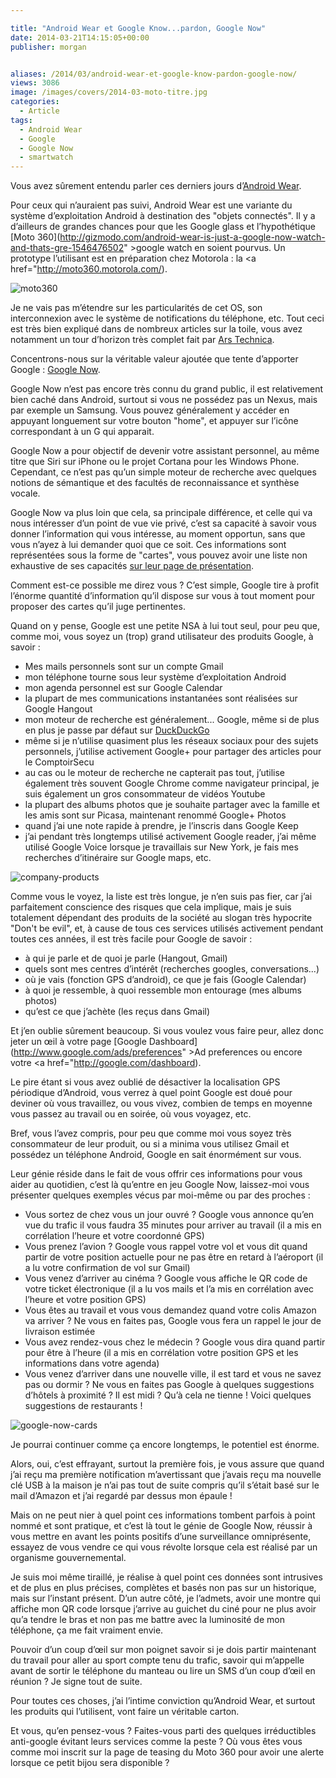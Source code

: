 ```yaml
---

title: "Android Wear et Google Know...pardon, Google Now"
date: 2014-03-21T14:15:05+00:00
publisher: morgan


aliases: /2014/03/android-wear-et-google-know-pardon-google-now/
views: 3086
image: /images/covers/2014-03-moto-titre.jpg
categories:
  - Article
tags:
  - Android Wear
  - Google
  - Google Now
  - smartwatch
---
```

Vous avez sûrement entendu parler ces derniers jours d’[Android Wear](http://googleblog.blogspot.fr/2014/03/sharing-whats-up-our-sleeve-android.html).

Pour ceux qui n’auraient pas suivi, Android Wear est une variante du système d’exploitation Android à destination des "objets connectés". Il y a d’ailleurs de grandes chances pour que les Google glass et l’hypothétique [Moto 360](http://gizmodo.com/android-wear-is-just-a-google-now-watch-and-thats-gre-1546476502" >google watch</a> en soient pourvus. Un prototype l’utilisant est en préparation chez Motorola : la <a href="http://moto360.motorola.com/).

![moto360](/images/2014/03/moto360.png)

Je ne vais pas m’étendre sur les particularités de cet OS, son interconnexion avec le système de notifications du téléphone, etc. Tout ceci est très bien expliqué dans de nombreux articles sur la toile, vous avez notamment un tour d’horizon très complet fait par [Ars Technica](http://arstechnica.com/gadgets/2014/03/in-depth-with-android-wear-googles-quantum-leap-of-a-smartwatch-os/).

Concentrons-nous sur la véritable valeur ajoutée que tente d’apporter Google : [Google Now](http://www.google.com/landing/now/).

Google Now n’est pas encore très connu du grand public, il est relativement bien caché dans Android, surtout si vous ne possédez pas un Nexus, mais par exemple un Samsung. Vous pouvez généralement y accéder en appuyant longuement sur votre bouton "home", et appuyer sur l’icône correspondant à un G qui apparait.

Google Now a pour objectif de devenir votre assistant personnel, au même titre que Siri sur iPhone ou le projet Cortana pour les Windows Phone. Cependant, ce n’est pas qu’un simple moteur de recherche avec quelques notions de sémantique et des facultés de reconnaissance et synthèse vocale.

Google Now va plus loin que cela, sa principale différence, et celle qui va nous intéresser d’un point de vue vie privé, c’est sa capacité à savoir vous donner l’information qui vous intéresse, au moment opportun, sans que vous n’ayez à lui demander quoi que ce soit. Ces informations sont représentées sous la forme de "cartes", vous pouvez avoir une liste non exhaustive de ses capacités [sur leur page de présentation](http://www.google.com/landing/now/).

Comment est-ce possible me direz vous ? C’est simple, Google tire à profit l’énorme quantité d’information qu’il dispose sur vous à tout moment pour proposer des cartes qu’il juge pertinentes.

Quand on y pense, Google est une petite NSA à lui tout seul, pour peu que, comme moi, vous soyez un (trop) grand utilisateur des produits Google, à savoir :

  * Mes mails personnels sont sur un compte Gmail
  * mon téléphone tourne sous leur système d’exploitation Android
  * mon agenda personnel est sur Google Calendar
  * la plupart de mes communications instantanées sont réalisées sur Google Hangout
  * mon moteur de recherche est généralement... Google, même si de plus en plus je passe par défaut sur [DuckDuckGo](https://duckduckgo.com/)
  * même si je n’utilise quasiment plus les réseaux sociaux pour des sujets personnels, j’utilise activement Google+ pour partager des articles pour le ComptoirSecu
  * au cas ou le moteur de recherche ne capterait pas tout, j’utilise également très souvent Google Chrome comme navigateur principal, je suis également un gros consommateur de vidéos Youtube
  * la plupart des albums photos que je souhaite partager avec la famille et les amis sont sur Picasa, maintenant renommé Google+ Photos
  * quand j’ai une note rapide à prendre, je l’inscris dans Google Keep
  * j’ai pendant très longtemps utilisé activement Google reader, j’ai même utilisé Google Voice lorsque je travaillais sur New York, je fais mes recherches d’itinéraire sur Google maps, etc.

![company-products](/images/2014/03/company-products.png)

Comme vous le voyez, la liste est très longue, je n’en suis pas fier, car j’ai parfaitement conscience des risques que cela implique, mais je suis totalement dépendant des produits de la société au slogan très hypocrite "Don't be evil", et, à cause de tous ces services utilisés activement pendant toutes ces années, il est très facile pour Google de savoir :

  * à qui je parle et de quoi je parle (Hangout, Gmail)
  * quels sont mes centres d’intérêt (recherches googles, conversations...)
  * où je vais (fonction GPS d’android), ce que je fais (Google Calendar)
  * à quoi je ressemble, à quoi ressemble mon entourage (mes albums photos)
  * qu’est ce que j’achète (les reçus dans Gmail)

Et j’en oublie sûrement beaucoup. Si vous voulez vous faire peur, allez donc jeter un œil à votre page [Google Dashboard](http://www.google.com/ads/preferences" >Ad preferences</a> ou encore votre <a href="http://google.com/dashboard).

Le pire étant si vous avez oublié de désactiver la localisation GPS périodique d’Android, vous verrez à quel point Google est doué pour deviner où vous travaillez, ou vous vivez, combien de temps en moyenne vous passez au travail ou en soirée, où vous voyagez, etc.

Bref, vous l’avez compris, pour peu que comme moi vous soyez très consommateur de leur produit, ou si a minima vous utilisez Gmail et possédez un téléphone Android, Google en sait énormément sur vous.

Leur génie réside dans le fait de vous offrir ces informations pour vous aider au quotidien, c’est là qu’entre en jeu Google Now, laissez-moi vous présenter quelques exemples vécus par moi-même ou par des proches :

  * Vous sortez de chez vous un jour ouvré ? Google vous annonce qu’en vue du trafic il vous faudra 35 minutes pour arriver au travail (il a mis en corrélation l’heure et votre coordonné GPS)
  * Vous prenez l’avion ? Google vous rappel votre vol et vous dit quand partir de votre position actuelle pour ne pas être en retard à l’aéroport (il a lu votre confirmation de vol sur Gmail)
  * Vous venez d’arriver au cinéma ? Google vous affiche le QR code de votre ticket électronique (il a lu vos mails et l’a mis en corrélation avec l’heure et votre position GPS)
  * Vous êtes au travail et vous vous demandez quand votre colis Amazon va arriver ? Ne vous en faites pas, Google vous fera un rappel le jour de livraison estimée
  * Vous avez rendez-vous chez le médecin ? Google vous dira quand partir pour être à l’heure (il a mis en corrélation votre position GPS et les informations dans votre agenda)
  * Vous venez d’arriver dans une nouvelle ville, il est tard et vous ne savez pas ou dormir ? Ne vous en faites pas Google à quelques suggestions d’hôtels à proximité ? Il est midi ? Qu’à cela ne tienne ! Voici quelques suggestions de restaurants !

![google-now-cards](/images/2014/03/google-now-cards.jpg)

Je pourrai continuer comme ça encore longtemps, le potentiel est énorme.

Alors, oui, c’est effrayant, surtout la première fois, je vous assure que quand j’ai reçu ma première notification m’avertissant que j’avais reçu ma nouvelle clé USB à la maison je n’ai pas tout de suite compris qu’il s’était basé sur le mail d’Amazon et j’ai regardé par dessus mon épaule !

Mais on ne peut nier à quel point ces informations tombent parfois à point nommé et sont pratique, et c’est là tout le génie de Google Now, réussir à vous mettre en avant les points positifs d’une surveillance omniprésente, essayez de vous vendre ce qui vous révolte lorsque cela est réalisé par un organisme gouvernemental.

Je suis moi même tiraillé, je réalise à quel point ces données sont intrusives et de plus en plus précises, complètes et basés non pas sur un historique, mais sur l’instant présent. D’un autre côté, je l’admets, avoir une montre qui affiche mon QR code lorsque j’arrive au guichet du ciné pour ne plus avoir qu’a tendre le bras et non pas me battre avec la luminosité de mon téléphone, ça me fait vraiment envie.

Pouvoir d’un coup d’œil sur mon poignet savoir si je dois partir maintenant du travail pour aller au sport compte tenu du trafic, savoir qui m’appelle avant de sortir le téléphone du manteau ou lire un SMS d’un coup d’œil en réunion ? Je signe tout de suite.

Pour toutes ces choses, j’ai l’intime conviction qu’Android Wear, et surtout les produits qui l’utilisent, vont faire un véritable carton.

Et vous, qu’en pensez-vous ? Faites-vous parti des quelques irréductibles anti-google évitant leurs services comme la peste ? Où vous êtes vous comme moi inscrit sur la page de teasing du Moto 360 pour avoir une alerte lorsque ce petit bijou sera disponible ?
